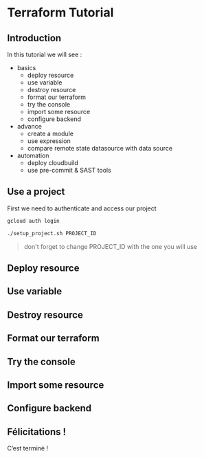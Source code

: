 # Terraform Tutorial
## Introduction
In this tutorial we will see :
- basics
    - deploy resource
    - use variable
    - destroy resource
    - format our terraform
    - try the console
    - import some resource
    - configure backend
- advance
    - create a module
    - use expression
    - compare remote state datasource with data source
- automation    
    - deploy cloudbuild
    - use pre-commit & SAST tools

## Use a project

First we need to authenticate and access our project
```bash
gcloud auth login
```
```bash
./setup_project.sh PROJECT_ID
```
> don't forget to change PROJECT_ID with the one you will use
## Deploy resource
## Use variable
## Destroy resource
## Format our terraform
## Try the console
## Import some resource
## Configure backend

## Félicitations !

<walkthrough-conclusion-trophy></walkthrough-conclusion-trophy>

C’est terminé !